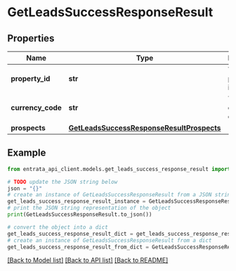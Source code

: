 # GetLeadsSuccessResponseResult


## Properties

Name | Type | Description | Notes
------------ | ------------- | ------------- | -------------
**property_id** | **str** | The property identifier. | 
**currency_code** | **str** | The currency code used. | 
**prospects** | [**GetLeadsSuccessResponseResultProspects**](GetLeadsSuccessResponseResultProspects.md) |  | 

## Example

```python
from entrata_api_client.models.get_leads_success_response_result import GetLeadsSuccessResponseResult

# TODO update the JSON string below
json = "{}"
# create an instance of GetLeadsSuccessResponseResult from a JSON string
get_leads_success_response_result_instance = GetLeadsSuccessResponseResult.from_json(json)
# print the JSON string representation of the object
print(GetLeadsSuccessResponseResult.to_json())

# convert the object into a dict
get_leads_success_response_result_dict = get_leads_success_response_result_instance.to_dict()
# create an instance of GetLeadsSuccessResponseResult from a dict
get_leads_success_response_result_from_dict = GetLeadsSuccessResponseResult.from_dict(get_leads_success_response_result_dict)
```
[[Back to Model list]](../README.md#documentation-for-models) [[Back to API list]](../README.md#documentation-for-api-endpoints) [[Back to README]](../README.md)


